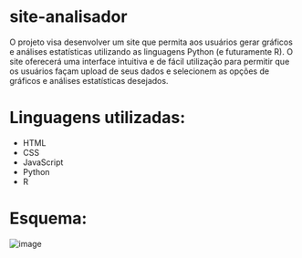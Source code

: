 # site-analisador

O projeto visa desenvolver um site que permita aos usuários gerar gráficos e análises estatísticas utilizando as linguagens Python (e futuramente R). O site oferecerá uma interface intuitiva e de fácil utilização para permitir que os usuários façam upload de seus dados e selecionem as opções de gráficos e análises estatísticas desejados. 

# Linguagens utilizadas:
- HTML
- CSS
- JavaScript
- Python
- R

# Esquema:
![image](https://github.com/cleberaksenen/site-analisador/assets/98467661/b31d7b4c-b911-4eb7-8d05-0f255831ebdf)


